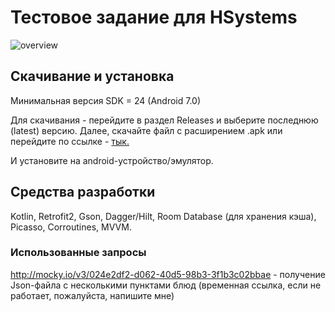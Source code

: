 # Тестовое задание для HSystems


![overview](https://github.com/zelspeno/hsTestTask/assets/75141607/08ffaa2f-a9fa-4108-954e-2e62a925c1b5)

## Скачивание и установка

Минимальная версия SDK = 24 (Android 7.0)

Для скачивания - перейдите в раздел Releases и выберите последнюю (latest) версию. Далее, скачайте файл с расширением .apk или перейдите по ссылке - 
[тык.](https://github.com/zelspeno/hsTestTask/releases/download/release/hsTestTask.apk)

И установите на android-устройство/эмулятор.

## Средства разработки 
Kotlin, Retrofit2, Gson, Dagger/Hilt, Room Database (для хранения кэша), Picasso, Corroutines, MVVM.

### Использованные запросы

http://mocky.io/v3/024e2df2-d062-40d5-98b3-3f1b3c02bbae - получение Json-файла с несколькими пунктами блюд (временная ссылка, если не работает, пожалуйста, напишите мне)
